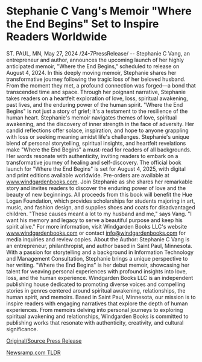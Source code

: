 # Stephanie C Vang's Memoir "Where the End Begins" Set to Inspire Readers Worldwide

ST. PAUL, MN, May 27, 2024 /24-7PressRelease/ -- Stephanie C Vang, an entrepreneur and author, announces the upcoming launch of her highly anticipated memoir, "Where the End Begins," scheduled to release on August 4, 2024.  In this deeply moving memoir, Stephanie shares her transformative journey following the tragic loss of her beloved husband. From the moment they met, a profound connection was forged—a bond that transcended time and space. Through her poignant narrative, Stephanie takes readers on a heartfelt exploration of love, loss, spiritual awakening, past lives, and the enduring power of the human spirit.  "Where the End Begins" is not just a story of grief; it's a testament to the resilience of the human heart. Stephanie's memoir navigates themes of love, spiritual awakening, and the discovery of inner strength in the face of adversity. Her candid reflections offer solace, inspiration, and hope to anyone grappling with loss or seeking meaning amidst life's challenges.  Stephanie's unique blend of personal storytelling, spiritual insights, and heartfelt revelations make "Where the End Begins" a must-read for readers of all backgrounds. Her words resonate with authenticity, inviting readers to embark on a transformative journey of healing and self-discovery.  The official book launch for "Where the End Begins" is set for August 4, 2025, with digital and print editions available worldwide. Pre-orders are available at www.windgardenbooks.com. Join Stephanie as she shares her remarkable story and invites readers to discover the enduring power of love and the beauty of new beginnings.  All proceeds from this book will benefit the Hue Logan Foundation, which provides scholarships for students majoring in art, music, and fashion design, and supplies shoes and coats for disadvantaged children. "These causes meant a lot to my husband and me," says Vang. "I want his memory and legacy to serve a beautiful purpose and keep his spirit alive."  For more information, visit Windgarden Books LLC's website www.windgardenbooks.com or contact info@windgardenbooks.com for media inquiries and review copies.  About the Author: Stephanie C Vang is an entrepreneur, philanthropist, and author based in Saint Paul, Minnesota. With a passion for storytelling and a background in Information Technology and Management Consultation, Stephanie brings a unique perspective to her writing. "Where the End Begins" is her debut memoir, showcasing her talent for weaving personal experiences with profound insights into love, loss, and the human experience.  Windgarden Books LLC is an independent publishing house dedicated to promoting diverse voices and compelling stories in genres centered around spiritual awakening, relationships, the human spirit, and memoirs. Based in Saint Paul, Minnesota, our mission is to inspire readers with engaging narratives that explore the depth of human experiences. From memoirs delving into personal journeys to exploring spiritual awakening and relationships, Windgarden Books is committed to publishing works that resonate with authenticity, creativity, and cultural significance. 

[Original/Source Press Release](https://www.24-7pressrelease.com/press-release/511189/stephanie-c-vangs-memoir-where-the-end-begins-set-to-inspire-readers-worldwide) 

[Newsramp.com TLDR](https://newsramp.com/None) 